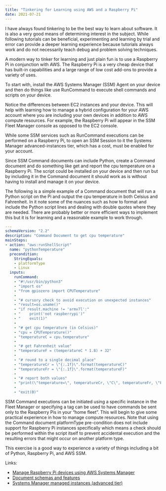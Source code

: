```yaml
---
title: "Tinkering for Learning using AWS and a Raspberry Pi"
date: 2021-07-21
---
```


I have always found tinkering to be the best way to learn about software. It is also a very good means of determining interest in the subject. While following tutorials can be beneficial, experimenting and learning by trial and error can provide a deeper learning experience because tutorials always work and do not necessarily teach debug and problem solving techniques.

A modern way to tinker for learning and just plain fun is to use a Raspberry Pi in conjunction with AWS. The Raspberry Pi is a very cheap device that has built-in capabilities and a large range of low cost add-ons to provide a variety of uses.

To start with, install the AWS Systems Manager (SSM) Agent on your device and then do things like use RunCommand to execute shell commands and scripts on your device.

Notice the differences between EC2 instances and your device. This will help with learning how to manage a hybrid configuration for your AWS account where you are including your own devices in addition to AWS compute resources. For example, the Raspberry Pi will appear in the SSM Fleet Manager console as opposed to the EC2 console.

While some SSM services such as RunCommand executions can be performed on a Raspberry Pi, to open an SSM Session to it the Systems Manager advanced-instances tier, which has a cost, must be enabled for your account.

Since SSM Command documents can include Python, create a Command document and do something like get and report the cpu temperature on a Raspberry Pi. The script could be installed on your device and then run but by including it in the Command document it should work as is without having to install and manage it on your device.

The following is a simple example of a Command document that will run a Python script on the Pi and output the cpu temperature in both Celsius and Fahrenheit. In it note some of the nuances such as how to format and include the Python script lines and dealing with double quotes where they are needed. There are probably better or more efficient ways to implement this but it is for learning and a reasonable example to work through.

```yaml
---
schemaVersion: "2.2"
description: "Command Document to get cpu temperature"
mainSteps:
- action: "aws:runShellScript"
  name: "pythonTemperature"
  precondition:
    StringEquals:
    - platformType
    - Linux
  inputs:
    runCommand:
    - "#!/usr/bin/python3"
    - "import os"
    - "from gpiozero import CPUTemperature"
    -
    - "# cursory check to avoid execution on unexpected instances"
    - "result=os.uname()"
    - "if result.machine != 'armv7l':"
    - "    print('not raspberrypi')"
    - "    exit(1)"
    -
    - "# get cpu temperature (in Celsius)"
    - "cpu = CPUTemperature()"
    - "temperatureC = cpu.temperature"
    -
    - "# get Fahrenheit value"
    - "temperatureF = (temperatureC * 1.8) + 32"
    -
    - "# round to a single decimal place"
    - "temperatureCr = \"{:.1f}\".format(temperatureC)"
    - "temperatureFr = \"{:.1f}\".format(temperatureF)"
    -
    - "# report both values"
    - "print(\"temperature=\", temperatureCr, \"C\", temperatureFr, \"F\")"
    -
    - "exit(0)"
```

SSM Command executions can be initiated using a specific instance in the Fleet Manager or specifying a tag can be used to have commands be sent only to the Raspberry Pis in your “home fleet”. This will begin to give some practical experience in how to manage compute resources. Note that using the Command document platformType pre-condition does not include support for Raspberry Pi instances specifically which means a check should be performed within the script itself to prevent accidental execution and the resulting errors that might occur on another platform type.

This exercise is a good way to experience a variety of things including a bit of Python, Raspberry Pi, and AWS SSM.

Links:

- [Manage Raspberry Pi devices using AWS Systems Manager](https://aws.amazon.com/blogs/mt/manage-raspberry-pi-devices-using-aws-systems-manager/)
- [Document schemas and features](https://docs.aws.amazon.com/systems-manager/latest/userguide/document-schemas-features.html)
- [Systems Manager managed instances (advanced tier)](https://docs.aws.amazon.com/systems-manager/latest/userguide/systems-manager-managedinstances-advanced.html)

